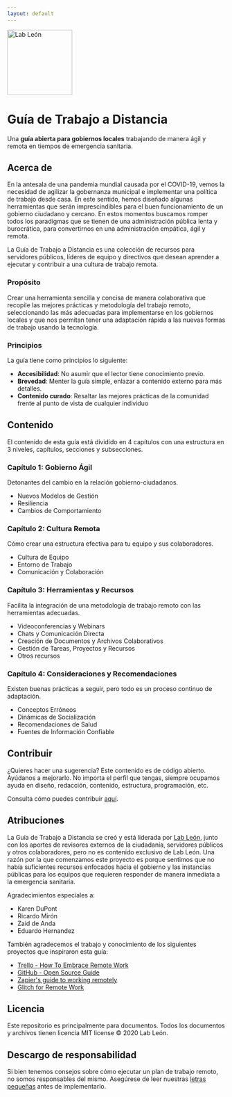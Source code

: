 ```yaml
---
layout: default
---
```


<img src="https://raw.githubusercontent.com/LabLeon/open-data-day/master/assets/images/lableon.png" width="150" alt="Lab León">

# Guía de Trabajo a Distancia

Una **guía abierta para gobiernos locales** trabajando de manera ágil y remota en tiempos de emergencia sanitaria.

## Acerca de

En la antesala de una pandemia mundial causada por el COVID-19, vemos la necesidad de agilizar la gobernanza municipal e implementar una política de trabajo desde casa. En este sentido, hemos diseñado algunas herramientas que serán imprescindibles para el buen funcionamiento de un gobierno ciudadano y cercano. En estos momentos buscamos romper todos los paradigmas que se tienen de una administración pública lenta y burocrática, para convertirnos en una administración empática, ágil y remota.

La Guía de Trabajo a Distancia es una colección de recursos para servidores públicos, líderes de equipo y directivos que desean aprender a ejecutar y contribuir a una cultura de trabajo remota.

### Propósito

Crear una herramienta sencilla y concisa de manera colaborativa que recopile las mejores prácticas y metodología del trabajo remoto, seleccionando las más adecuadas para implementarse en los gobiernos locales y que nos permitan tener una adaptación rápida a las nuevas formas de trabajo usando la tecnología.

### Principios

La guía tiene como principios lo siguiente:

- **Accesibilidad**: No asumir que el lector tiene conocimiento previo.
- **Brevedad**: Menter la guía simple, enlazar a contenido externo para más detalles.
- **Contenido curado**: Resaltar las mejores prácticas de la comunidad frente al punto de vista de cualquier individuo

## Contenido

El contenido de esta guía está dividido en 4 capítulos con una estructura en 3 niveles, capítulos, secciones y subsecciones.

### Capítulo 1: Gobierno Ágil

Detonantes del cambio en la relación gobierno-ciudadanos.

- Nuevos Modelos de Gestión
- Resiliencia
- Cambios de Comportamiento

### Capítulo 2: Cultura Remota

Cómo crear una estructura efectiva para tu equipo y sus colaboradores.

- Cultura de Equipo
- Entorno de Trabajo
- Comunicación y Colaboración

### Capítulo 3: Herramientas y Recursos

Facilita la integración de una metodología de trabajo remoto con las herramientas adecuadas.

- Videoconferencias y Webinars
- Chats y Comunicación Directa
- Creación de Documentos y Archivos Colaborativos
- Gestión de Tareas, Proyectos y Recursos
- Otros recursos

### Capítulo 4: Consideraciones y Recomendaciones

Existen buenas prácticas a seguir, pero todo es un proceso continuo de adaptación.

- Conceptos Erróneos
- Dinámicas de Socialización
- Recomendaciones de Salud
- Fuentes de Información Confiable

## Contribuir

¿Quieres hacer una sugerencia? Este contenido es de código abierto. Ayúdanos a mejorarlo. No importa el perfil que tengas, siempre ocupamos ayuda en diseño, redacción, contenido, estructura, programación, etc.

Consulta cómo puedes contribuir [aquí](https://github.com/LabLeon/gobierno-agil/blob/master/CONTRIBUIR.md).

## Atribuciones

La Guía de Trabajo a Distancia se creó y está liderada por [Lab León](lableon.org), junto con los aportes de revisores externos de la ciudadanía, servidores públicos y otros colaboradores, pero no es contenido exclusivo de Lab León. Una razón por la que comenzamos este proyecto es porque sentimos que no había suficientes recursos enfocados hacia el gobierno y las instancias públicas para los equipos que requieren responder de manera inmediata a la emergencia sanitaria.

Agradecimientos especiales a:

- Karen DuPont
- Ricardo Mirón
- Zaid de Anda
- Eduardo Hernandez

También agradecemos el trabajo y conocimiento de los siguientes proyectos que inspiraron esta guía:

- [Trello - How To Embrace Remote Work](https://info.trello.com/hubfs/How_To_Embrace_Remote_Work_Trello_Ultimate_Guide.pdf)
- [GitHub - Open Source Guide](https://github.com/github/opensource.guide)
- [Zapier's guide to working remotely](https://zapier.com/learn/remote-work/)
- [Glitch for Remote Work](https://glitch.com/remote/index.html?utm_medium=email&utm_source=customer.io&utm_campaign=newsletter_remotework&utm_content=newsletter)

## Licencia

Este repositorio es principalmente para documentos. Todos los documentos y archivos tienen licencia MIT license © 2020 Lab León.

## Descargo de responsabilidad

Si bien tenemos consejos sobre cómo ejecutar un plan de trabajo remoto, no somos responsables del mismo. Asegúrese de leer nuestras [letras pequeñas](noices.md) antes de implementarlo.
